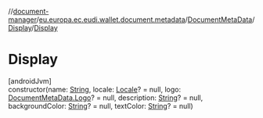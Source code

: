 //[document-manager](../../../../index.md)/[eu.europa.ec.eudi.wallet.document.metadata](../../index.md)/[DocumentMetaData](../index.md)/[Display](index.md)/[Display](-display.md)

# Display

[androidJvm]\
constructor(name: [String](https://kotlinlang.org/api/latest/jvm/stdlib/kotlin-stdlib/kotlin/-string/index.html), locale: [Locale](https://developer.android.com/reference/kotlin/java/util/Locale.html)? = null, logo: [DocumentMetaData.Logo](../-logo/index.md)? = null, description: [String](https://kotlinlang.org/api/latest/jvm/stdlib/kotlin-stdlib/kotlin/-string/index.html)? = null, backgroundColor: [String](https://kotlinlang.org/api/latest/jvm/stdlib/kotlin-stdlib/kotlin/-string/index.html)? = null, textColor: [String](https://kotlinlang.org/api/latest/jvm/stdlib/kotlin-stdlib/kotlin/-string/index.html)? = null)
